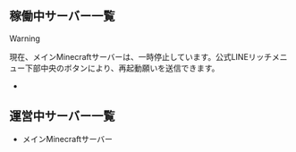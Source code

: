 # 
## 稼働中サーバー一覧
> [!WARNING]
> 現在、メインMinecraftサーバーは、一時停止しています。公式LINEリッチメニュー下部中央のボタンにより、再起動願いを送信できます。
-
## 運営中サーバー一覧
* メインMinecraftサーバー
